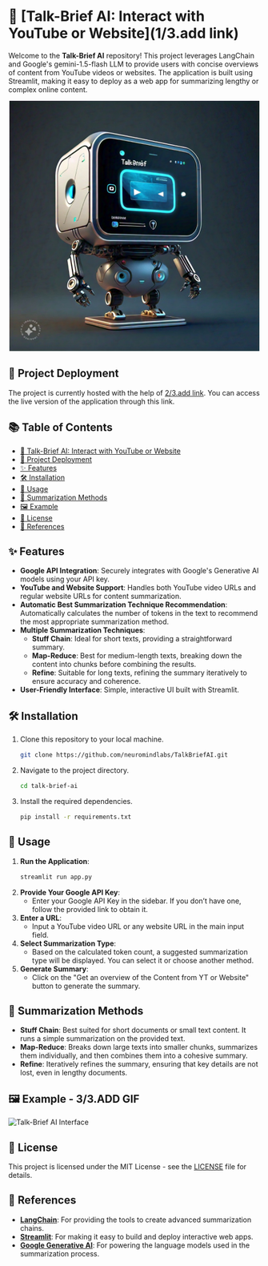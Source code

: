 # 🚀 [Talk-Brief AI: Interact with YouTube or Website](1/3.add link)

Welcome to the **Talk-Brief AI** repository! This project leverages LangChain and Google's gemini-1.5-flash LLM to provide users with concise overviews of content from YouTube videos or websites. The application is built using Streamlit, making it easy to deploy as a web app for summarizing lengthy or complex online content.
<div align="center">
  <img src="talk_brief_ai_summarize_youtube_videos_and_websites_with_ease.jpeg" alt="Project Image" width="500">
</div>

## 🔗 Project Deployment
The project is currently hosted with the help of [2/3.add link](). You can access the live version of the application through this link.


## 📚 Table of Contents
- [🚀 Talk-Brief AI: Interact with YouTube or Website](#-talk-brief-ai-interact-with-youtube-or-website)
- [🔗 Project Deployment](#-project-deployment)
- [✨ Features](#-features)
- [🛠️ Installation](#-installation)
- [📄 Usage](#-usage)
- [🔄 Summarization Methods](#-summarization-methods)
- [🖼️ Example](#-example)
- [📜 License](#-license)
- [📄 References](#-references)


## ✨ Features

- **Google API Integration**: Securely integrates with Google's Generative AI models using your API key.
- **YouTube and Website Support**: Handles both YouTube video URLs and regular website URLs for content summarization.
- **Automatic Best Summarization Technique Recommendation**: Automatically calculates the number of tokens in the text to recommend the most appropriate summarization method.
- **Multiple Summarization Techniques**:
  - **Stuff Chain**: Ideal for short texts, providing a straightforward summary.
  - **Map-Reduce**: Best for medium-length texts, breaking down the content into chunks before combining the results.
  - **Refine**: Suitable for long texts, refining the summary iteratively to ensure accuracy and coherence.
- **User-Friendly Interface**: Simple, interactive UI built with Streamlit.

## 🛠️ Installation

1. Clone this repository to your local machine.
   ```bash
   git clone https://github.com/neuromindlabs/TalkBriefAI.git
   ```
2. Navigate to the project directory.
   ```bash
   cd talk-brief-ai
   ```
3. Install the required dependencies.
   ```bash
   pip install -r requirements.txt
   ```
   
## 📄 Usage

1. **Run the Application**:
   ```bash
   streamlit run app.py
   ```
2. **Provide Your Google API Key**:
   - Enter your Google API Key in the sidebar. If you don’t have one, follow the provided link to obtain it.
3. **Enter a URL**:
   - Input a YouTube video URL or any website URL in the main input field.
4. **Select Summarization Type**:
   - Based on the calculated token count, a suggested summarization type will be displayed. You can select it or choose another method.
5. **Generate Summary**:
   - Click on the "Get an overview of the Content from YT or Website" button to generate the summary.
  
## 🔄 Summarization Methods

- **Stuff Chain**: Best suited for short documents or small text content. It runs a simple summarization on the provided text.
- **Map-Reduce**: Breaks down large texts into smaller chunks, summarizes them individually, and then combines them into a cohesive summary.
- **Refine**: Iteratively refines the summary, ensuring that key details are not lost, even in lengthy documents.

## 🖼️ Example - 3/3.ADD GIF

![Talk-Brief AI Interface](https://your-image-link.com)

## 📜 License

This project is licensed under the MIT License - see the [LICENSE](LICENSE) file for details.

## 📄 References

- **[LangChain](https://www.langchain.com/)**: For providing the tools to create advanced summarization chains.
- **[Streamlit](https://streamlit.io/)**: For making it easy to build and deploy interactive web apps.
- **[Google Generative AI](https://ai.google.dev/aistudio)**: For powering the language models used in the summarization process.
